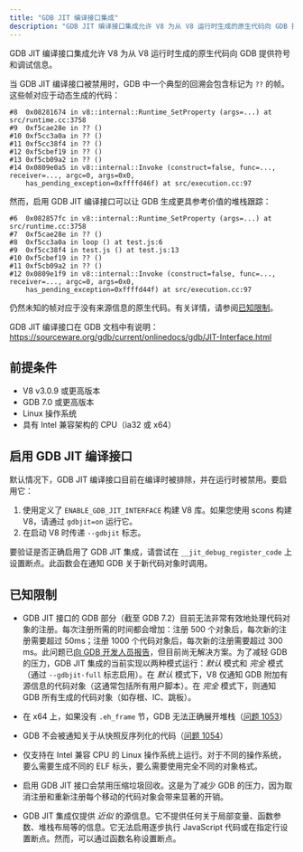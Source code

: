 ```yaml
---
title: "GDB JIT 编译接口集成"
description: "GDB JIT 编译接口集成允许 V8 为从 V8 运行时生成的原生代码向 GDB 提供符号和调试信息。"
---
```

GDB JIT 编译接口集成允许 V8 为从 V8 运行时生成的原生代码向 GDB 提供符号和调试信息。

当 GDB JIT 编译接口被禁用时，GDB 中一个典型的回溯会包含标记为 `??` 的帧。这些帧对应于动态生成的代码：

```
#8  0x08281674 in v8::internal::Runtime_SetProperty (args=...) at src/runtime.cc:3758
#9  0xf5cae28e in ?? ()
#10 0xf5cc3a0a in ?? ()
#11 0xf5cc38f4 in ?? ()
#12 0xf5cbef19 in ?? ()
#13 0xf5cb09a2 in ?? ()
#14 0x0809e0a5 in v8::internal::Invoke (construct=false, func=..., receiver=..., argc=0, args=0x0,
    has_pending_exception=0xffffd46f) at src/execution.cc:97
```

然而，启用 GDB JIT 编译接口可以让 GDB 生成更具参考价值的堆栈跟踪：

```
#6  0x082857fc in v8::internal::Runtime_SetProperty (args=...) at src/runtime.cc:3758
#7  0xf5cae28e in ?? ()
#8  0xf5cc3a0a in loop () at test.js:6
#9  0xf5cc38f4 in test.js () at test.js:13
#10 0xf5cbef19 in ?? ()
#11 0xf5cb09a2 in ?? ()
#12 0x0809e1f9 in v8::internal::Invoke (construct=false, func=..., receiver=..., argc=0, args=0x0,
    has_pending_exception=0xffffd44f) at src/execution.cc:97
```

仍然未知的帧对应于没有来源信息的原生代码。有关详情，请参阅[已知限制](#known-limitations)。

GDB JIT 编译接口在 GDB 文档中有说明：https://sourceware.org/gdb/current/onlinedocs/gdb/JIT-Interface.html

## 前提条件

- V8 v3.0.9 或更高版本
- GDB 7.0 或更高版本
- Linux 操作系统
- 具有 Intel 兼容架构的 CPU（ia32 或 x64）

## 启用 GDB JIT 编译接口

默认情况下，GDB JIT 编译接口目前在编译时被排除，并在运行时被禁用。要启用它：

1. 使用定义了 `ENABLE_GDB_JIT_INTERFACE` 构建 V8 库。如果您使用 scons 构建 V8，请通过 `gdbjit=on` 运行它。
1. 在启动 V8 时传递 `--gdbjit` 标志。

要验证是否正确启用了 GDB JIT 集成，请尝试在 `__jit_debug_register_code` 上设置断点。此函数会在通知 GDB 关于新代码对象时调用。

## 已知限制

- GDB JIT 接口的 GDB 部分（截至 GDB 7.2）目前无法非常有效地处理代码对象的注册。每次注册所需的时间都会增加：注册 500 个对象后，每次新的注册需要超过 50ms；注册 1000 个代码对象后，每次新的注册需要超过 300 ms。此问题已[向 GDB 开发人员报告](https://sourceware.org/ml/gdb/2011-01/msg00002.html)，但目前尚无解决方案。为了减轻 GDB 的压力，GDB JIT 集成的当前实现以两种模式运行：_默认_ 模式和 _完全_ 模式（通过 `--gdbjit-full` 标志启用）。在 _默认_ 模式下，V8 仅通知 GDB 附加有源信息的代码对象（这通常包括所有用户脚本）。在 _完全_ 模式下，则通知 GDB 所有生成的代码对象（如存根、IC、跳板）。

- 在 x64 上，如果没有 `.eh_frame` 节，GDB 无法正确展开堆栈（[问题 1053](https://bugs.chromium.org/p/v8/issues/detail?id=1053)）

- GDB 不会被通知关于从快照反序列化的代码（[问题 1054](https://bugs.chromium.org/p/v8/issues/detail?id=1054)）

- 仅支持在 Intel 兼容 CPU 的 Linux 操作系统上运行。对于不同的操作系统，要么需要生成不同的 ELF 标头，要么需要使用完全不同的对象格式。

- 启用 GDB JIT 接口会禁用压缩垃圾回收。这是为了减少 GDB 的压力，因为取消注册和重新注册每个移动的代码对象会带来显著的开销。

- GDB JIT 集成仅提供 _近似_ 的源信息。它不提供任何关于局部变量、函数参数、堆栈布局等的信息。它无法启用逐步执行 JavaScript 代码或在指定行设置断点。然而，可以通过函数名称设置断点。
